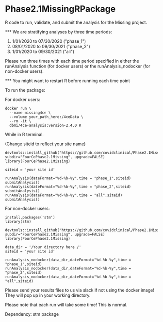# Phase2.1MissingRPackage
R code to run, validate, and submit the analysis for the Missing project.

*** We are stratifying analyses by three time periods: 
1) 1/01/2020 to 07/30/2020 ("phase_1")
2) 08/01/2020 to 09/30/2021 ("phase_2")
3) 1/01/2020 to 09/30/2021 ("all")

Please run three times with each time period specified in either the runAnalysis function (for docker users) or the runAnalysis_nodocker (for non-docker users). 

*** You might want to restart R before running each time point

To run the package:

For docker users:

```
docker run \
  --name missing4ce \
  --volume your_path_here:/4ceData \
  --rm -it \
  dbmi/4ce-analysis:version-2.4.0 R
```

While in R terminal: 

(Change siteid to reflect your site name)

```
devtools::install_github("https://github.com/covidclinical/Phase2.1MissingRPackage", subdir="FourCePhase2.1Missing", upgrade=FALSE)
library(FourCePhase2.1Missing)

siteid = 'your site id'

runAnalysis(dateFormat="%d-%b-%y",time = "phase_1",siteid)
submitAnalysis()
runAnalysis(dateFormat="%d-%b-%y",time = "phase_2",siteid)
submitAnalysis()
runAnalysis(dateFormat="%d-%b-%y",time = "all",siteid)
submitAnalysis()

```

For non-docker users:

```
install.packages('stm')
library(stm)

devtools::install_github("https://github.com/covidclinical/Phase2.1MissingRPackage", subdir="FourCePhase2.1Missing", upgrade=FALSE)
library(FourCePhase2.1Missing)

data_dir = '/Your directory here /'
siteid = 'your site id'

runAnalysis_nodocker(data_dir,dateFormat="%d-%b-%y",time = "phase_1",siteid)
runAnalysis_nodocker(data_dir,dateFormat="%d-%b-%y",time = "phase_2",siteid)
runAnalysis_nodocker(data_dir,dateFormat="%d-%b-%y",time = "all",siteid)
```

Please send your results files to us via slack if not using the docker image! They will pop up in your working directory.

Please note that each run will take some time! This is normal. 

Dependency: stm package


